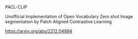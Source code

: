 PACL-CLIP

Unofficial Implementation of Open Vocabulary Zero shot Image segmentation by Patch Aligned Contrastive Learning 

https://arxiv.org/abs/2212.04994
